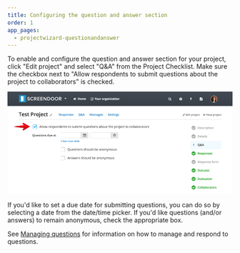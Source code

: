 ```yaml
---
title: Configuring the question and answer section
order: 1
app_pages:
  - projectwizard-questionandanswer
---
```


To enable and configure the question and answer section for your project, click "Edit project" and select "Q&A" from the Project Checklist. Make sure the checkbox next to "Allow respondents to submit questions about the project to collaborators" is checked.

![q&a](../images/qa.png)

If you'd like to set a due date for submitting questions, you can do so by selecting a date from the date/time picker. If you'd like questions (and/or answers) to remain anonymous, check the appropriate box.

See [Managing questions](managing_questions.html) for information on how to manage and respond to questions.

